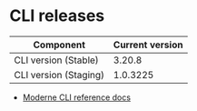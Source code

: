 # CLI releases

| Component             | Current version |
| --------------------- | --------------- |
| CLI version (Stable)  | 3.20.8          |
| CLI version (Staging) | 1.0.3225          |

* [Moderne CLI reference docs](../user-documentation/moderne-cli/cli-reference.md)
